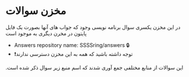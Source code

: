 # مخزن سوالات

در این مخزن یکسری سوال برنامه نویسی وجود که جواب های آنها بصورت یک فایل پایتون در مخرن دیگری به موجود است

- Answers repository name: SSSSring/answers 🔒
- ❗توجه داشته باشید که همه به این مخزن دسترسی ندارند

.این سوالات از منابع مختلفی جمع آوری شدند که اسم منبع زیر سوال ذکر شده است


